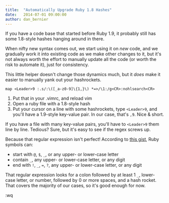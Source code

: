 ```yaml
---
title:  "Automatically Upgrade Ruby 1.8 Hashes"
date:   2014-07-01 09:00:00
author: dan_bernier
---
```


If you have a code base that started before Ruby 1.9, it probably still has some 1.8-style hashes hanging around in there.

When nifty new syntax comes out, we start using it on _new_ code, and we gradually work it into existing code as we make other changes to it, but it's not always worth the effort to manually update all the code (or worth the risk to automate it), just for consistency.

This little helper doesn't change those dynamics much, but it _does_ make it easier to manually yank out your hashrockets.

    map <Leader>9 :.s/:\([_a-z0-9]\{1,}\) *=>/\1:/g<CR>:nohlsearch<CR>

1. Put that in your .vimrc, and reload vim
2. Open a ruby file with a 1.8-style hash
3. Put your cursor on a line with some hashrockets, type `<Leader>9`, and you'll have a 1.9-style key-value pair. In our case, that's `,9`. Nice & short.

If you have a file with many key-value pairs, you'll have to `<Leader>9` them line by line. Tedious? Sure, but it's easy to see if the regex screws up.

Because that regular expression isn't perfect! According to [this gist](https://gist.github.com/misfo/1072693), Ruby symbols can:

* start with `@`, `$`, `_`, or any upper- or lower-case letter
* contain `_`, any upper- or lower-case letter, or any digit
* end with `!`, `_`, `=`, `?`, any upper- or lower-case letter, or any digit

That regular expression looks for a colon followed by at least 1 `_`, lower-case letter, or number, followed by 0 or more spaces, and a hash rocket.  That covers the majority of our cases, so it's good enough for now.

:wq

